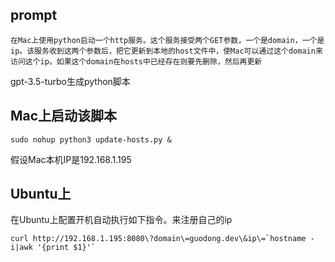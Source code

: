 ## prompt
```
在Mac上使用python启动一个http服务。这个服务接受两个GET参数，一个是domain，一个是ip。该服务收到这两个参数后，把它更新到本地的host文件中，使Mac可以通过这个domain来访问这个ip。如果这个domain在hosts中已经存在则要先删除，然后再更新 
```
gpt-3.5-turbo生成python脚本

## Mac上启动该脚本
```
sudo nohup python3 update-hosts.py &
```
假设Mac本机IP是192.168.1.195

## Ubuntu上
在Ubuntu上配置开机自动执行如下指令。来注册自己的ip
```
curl http://192.168.1.195:8080\?domain\=guodong.dev\&ip\=`hostname -i|awk '{print $1}'`
```
